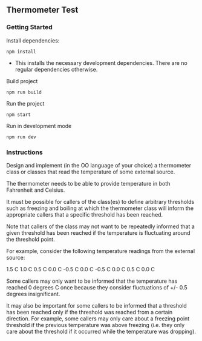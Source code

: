 ## Thermometer Test

### Getting Started

Install dependencies:

```
npm install
```

* This installs the necessary development dependencies. There are no regular dependencies otherwise.

Build project
```
npm run build
```

Run the project
```
npm start
```

Run in development mode 
```
npm run dev
```

### Instructions

Design and implement (in the OO language of your choice) a thermometer class or classes that read the temperature of some external source.

The thermometer needs to be able to provide temperature in both Fahrenheit and Celsius.

It must be possible for callers of the class(es) to define arbitrary thresholds such as freezing and boiling at which the thermometer class will inform the appropriate callers that a specific threshold has been reached.

Note that callers of the class may not want to be repeatedly informed that a given threshold has been reached if the temperature is fluctuating around the threshold point.

For example, consider the following temperature readings from the external source:

1.5 C
1.0 C
0.5 C
0.0 C
-0.5 C
0.0 C
-0.5 C
0.0 C
0.5 C
0.0 C

Some callers may only want to be informed that the temperature has reached 0 degrees C once because they consider fluctuations of +/- 0.5 degrees insignificant.

It may also be important for some callers to be informed that a threshold has been reached only if the threshold was reached from a certain direction. For example, some callers may only care about a freezing point threshold if the previous temperature was above freezing (i.e. they only care about the threshold if it occurred while the temperature was dropping).